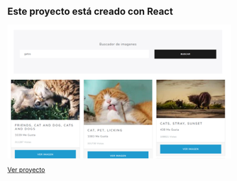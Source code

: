 ## Este proyecto está creado con React

![captura](https://github.com/alextello/REACT-pixabay/blob/master/public/1.png?raw=true)

[Ver proyecto](https://images-finder-alextello.netlify.app/)
